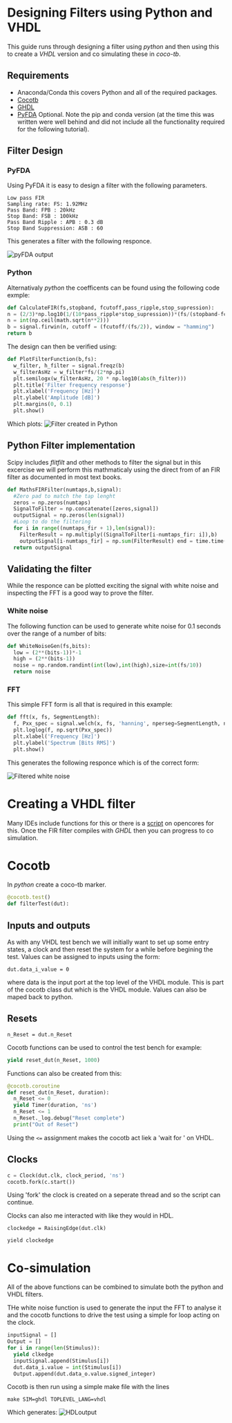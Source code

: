 # Designing Filters using Python and VHDL

This guide runs through designing a filter using *python* and then using this to create a *VHDL* version and co simulating these in *coco-tb*.

## Requirements
* Anaconda/Conda this covers Python and all of the required packages. 
* [Cocotb](https://cocotb.readthedocs.io/en/latest/introduction.html)
* [GHDL](https://ghdl.readthedocs.io/en/latest/)
* [PyFDA](https://github.com/chipmuenk/pyfda) Optional. Note the pip and conda version (at the time this was written were well behind and did not include all the functionality required for the following tutorial).

## Filter Design

### PyFDA

Using PyFDA it is easy to design a filter with the following parameters. 
```
Low pass FIR
Sampling rate: FS: 1.92MHz
Pass Band: FPB : 20kHz
Stop Band: FSB : 100kHz
Pass Band Ripple : APB : 0.3 dB
Stop Band Suppression: ASB : 60 
```


This generates a filter with the following responce.

![pyFDA output](documentation/imageSource/pyFDAoutput.png)


### Python

Alternativaly *python* the coefficents can be found using the following code exmple:

```python
def CalculateFIR(fs,stopband, fcutoff,pass_ripple,stop_supression): 
n = (2/3)*np.log10(1/(10*pass_ripple*stop_supression))*(fs/(stopband-fcutoff)) 
n = int(np.ceil(math.sqrt(n**2)))
b = signal.firwin(n, cutoff = (fcutoff/(fs/2)), window = "hamming")
return b
```

The design can then be verified using:

```python
def PlotFilterFunction(b,fs):
  w_filter, h_filter = signal.freqz(b) 
  w_filterAsHz = w_filter*fs/(2*np.pi)
  plt.semilogx(w_filterAsHz, 20 * np.log10(abs(h_filter)))
  plt.title('Filter frequency response') 
  plt.xlabel('Frequency [Hz]') 
  plt.ylabel('Amplitude [dB]') 
  plt.margins(0, 0.1)
  plt.show()
```

Which plots:
![Filter created in Python](documentation\imageSource\pythonFilter.png)

## Python Filter implementation

Scipy includes *flitfilt* and other methods to filter the signal but in this excercise we will perform this mathmaticaly using the direct from of an FIR filter as documented in most text books. 


```python
def MathsFIRFilter(numtaps,b,signal):
  #Zero pad to match the tap lenght 
  zeros = np.zeros(numtaps)
  SignalToFilter = np.concatenate([zeros,signal])
  outputSignal = np.zeros(len(signal))
  #Loop to do the filtering
  for i in range((numtaps_fir + 1),len(signal)):
    FilterResult = np.multiply((SignalToFilter[i-numtaps_fir: i]),b)
    outputSignal[i-numtaps_fir] = np.sum(FilterResult) end = time.time()
  return outputSignal
```

## Validating the filter

While the responce can be plotted exciting the signal with white noise and inspecting the FFT is a good way to prove the filter. 

### White noise

The following function can be used to generate white noise for 0.1 seconds over the range of a number of bits:

```python
def WhiteNoiseGen(fs,bits):
  low = (2**(bits-1))*-1
  high = (2**(bits-1))
  noise = np.random.randint(int(low),int(high),size=int(fs/10)) 
  return noise
```

### FFT 

This simple FFT form is all that is required in this example:

```python
def fft(x, fs, SegmentLength):
  f, Pxx_spec = signal.welch(x, fs, 'hanning', nperseg=SegmentLength, noverlap=None plt.figure()
  plt.loglog(f, np.sqrt(Pxx_spec))
  plt.xlabel('Frequency [Hz]')
  plt.ylabel('Spectrum [Bits RMS]') 
  plt.show()
```

This generates the following responce which is of the correct form:

![Filtered white noise](documentation\imageSource\filteredWhiteNoise.png)


# Creating a VHDL filter

Many IDEs include functions for this or there is a [script](https://opencores.org/projects/fir_filter_generator) on opencores for this. Once the FIR filter compiles with *GHDL* then you can progress to co simulation. 


# Cocotb

In *python* create a coco-tb marker.
```python
@cocotb.test()
def filterTest(dut):
```

## Inputs and outputs
As with any VHDL test bench we will initially want to set up some entry states, a clock and then reset the system for a while before begining the test.
Values can be assigned to inputs using the form:

```
dut.data_i_value = 0
```
where data is the input port at the top level of the VHDL module. This is part of the cocotb class dut which is the VHDL module. Values can also be maped back to python.

## Resets

```
n_Reset = dut.n_Reset
```

Cocotb functions can be used to control the test bench for example:

```python
yield reset_dut(n_Reset, 1000)
```
Functions can also be created from this:

```python
@cocotb.coroutine
def reset_dut(n_Reset, duration):
  n_Reset <= 0
  yield Timer(duration, 'ns')
  n_Reset <= 1 
  n_Reset._log.debug("Reset complete") 
  print("Out of Reset")
```

Using the `<=` assignment makes the cocotb act liek a 'wait for ' on VHDL. 


## Clocks
```python
c = Clock(dut.clk, clock_period, 'ns')
cocotb.fork(c.start())
```
Using 'fork' the clock is created on a seperate thread and so the script can continue. 

Clocks can also me interacted with like they would in HDL.

```
clockedge = RaisingEdge(dut.clk)

yield clockedge
```

# Co-simulation

All of the above functions can be combined to simulate both the python and VHDL filters.

THe white noise function is used to generate the input the FFT to analyse it and the cocotb functions to drive the test using a simple for loop acting on the clock.

```python
inputSignal = [] 
Output = []
for i in range(len(Stimulus)): 
  yield clkedge
  inputSignal.append(Stimulus[i]) 
  dut.data_i.value = int(Stimulus[i]) 
  Output.append(dut.data_o.value.signed_integer)
```

Cocotb is then run using a simple make file with the lines
```
make SIM=ghdl TOPLEVEL_LANG=vhdl
```

Which generates:
![HDLoutput](documentation\imageSource\HDLoutput.png)
